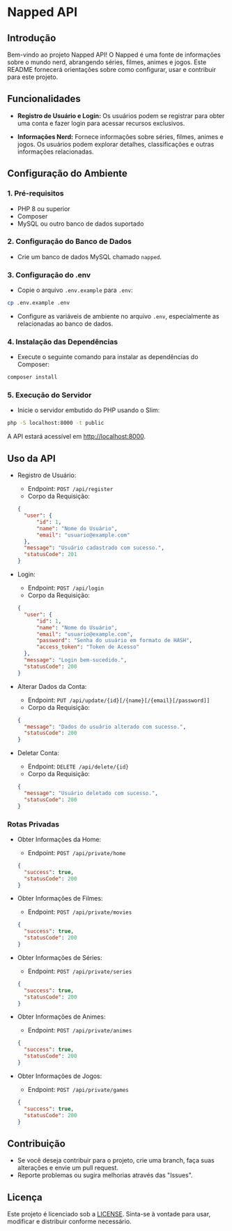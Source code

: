 # Napped API

## Introdução

Bem-vindo ao projeto Napped API! O Napped é uma fonte de informações sobre o mundo nerd, abrangendo séries, filmes, animes e jogos. Este README fornecerá orientações sobre como configurar, usar e contribuir para este projeto.

## Funcionalidades

- **Registro de Usuário e Login:** Os usuários podem se registrar para obter uma conta e fazer login para acessar recursos exclusivos.

- **Informações Nerd:** Fornece informações sobre séries, filmes, animes e jogos. Os usuários podem explorar detalhes, classificações e outras informações relacionadas.

## Configuração do Ambiente

### 1. Pré-requisitos

- PHP 8 ou superior
- Composer
- MySQL ou outro banco de dados suportado

### 2. Configuração do Banco de Dados

- Crie um banco de dados MySQL chamado `napped`.

### 3. Configuração do .env

- Copie o arquivo `.env.example` para `.env`:

```bash
cp .env.example .env
```

- Configure as variáveis de ambiente no arquivo `.env`, especialmente as relacionadas ao banco de dados.

### 4. Instalação das Dependências

- Execute o seguinte comando para instalar as dependências do Composer:

```bash
composer install
```

### 5. Execução do Servidor

- Inicie o servidor embutido do PHP usando o Slim:

```bash
php -S localhost:8000 -t public
```

A API estará acessível em <http://localhost:8000>.

## Uso da API

- Registro de Usuário:

  - Endpoint: `POST /api/register`
  - Corpo da Requisição:

  ```json
  {
    "user": {
        "id": 1,
        "name": "Nome do Usuário",
        "email": "usuario@example.com"
    },
    "message": "Usuário cadastrado com sucesso.",
    "statusCode": 201
  }
  ```

- Login:

  - Endpoint: `POST /api/login`
  - Corpo da Requisição:

  ```json
  {
    "user": {
        "id": 1,
        "name": "Nome do Usuário",
        "email": "usuario@example.com",
        "password": "Senha do usuário em formato de HASH",
        "access_token": "Token de Acesso"
    },
    "message": "Login bem-sucedido.",
    "statusCode": 200
  }
  ```

- Alterar Dados da Conta:
  - Endpoint: `PUT /api/update/{id}[/{name}[/{email}[/password]]`
  - Corpo da Requisição:

  ```json
  {
    "message": "Dados do usuário alterado com sucesso.",
    "statusCode": 200
  }
  ```

- Deletar Conta:
  - Endpoint: `DELETE /api/delete/{id}`
  - Corpo da Requisição:

  ```json
  {
    "message": "Usuário deletado com sucesso.",
    "statusCode": 200
  }
  ```

### Rotas Privadas

- Obter Informações da Home:
  - Endpoint: `POST /api/private/home`

  ```json
  {
    "success": true,
    "statusCode": 200
  }
  ```

- Obter Informações de Filmes:
  - Endpoint: `POST /api/private/movies`

  ```json
  {
    "success": true,
    "statusCode": 200
  }
  ```

- Obter Informações de Séries:
  - Endpoint: `POST /api/private/series`

  ```json
  {
    "success": true,
    "statusCode": 200
  }
  ```

- Obter Informações de Animes:
  - Endpoint: `POST /api/private/animes`

  ```json
  {
    "success": true,
    "statusCode": 200
  }
  ```

- Obter Informações de Jogos:
  - Endpoint: `POST /api/private/games`

  ```json
  {
    "success": true,
    "statusCode": 200
  }
  ```

## Contribuição

- Se você deseja contribuir para o projeto, crie uma branch, faça suas alterações e envie um pull request.
- Reporte problemas ou sugira melhorias através das "Issues".

## Licença

Este projeto é licenciado sob a [LICENSE](LICENSE). Sinta-se à vontade para usar, modificar e distribuir conforme necessário.
